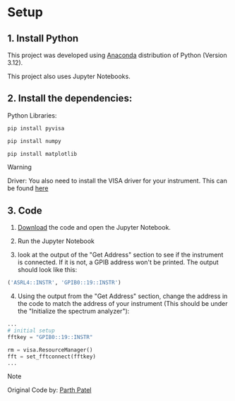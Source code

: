 # Setup 

## 1. Install Python 
This project was developed using [Anaconda](https://www.anaconda.com/download) distribution of Python (Version 3.12).

This project also uses Jupyter Notebooks.

## 2. Install the dependencies:

Python Libraries:
```bash
pip install pyvisa
```
```bash
pip install numpy
```
```bash
pip install matplotlib
```

> [!WARNING]
> Driver: You also need to install the VISA driver for your instrument. This can be found [here](https://www.ni.com/en/support/downloads/drivers/download/packaged.ni-488-2.559044.html)

## 3. Code

1) [Download](https://github.com/WasabiMushyPeas/HP89410A-Graphing/archive/refs/heads/main.zip) the code and open the Jupyter Notebook.

2) Run the Jupyter Notebook

3) look at the output of the "Get Address" section to see if the instrument is connected. If it is not, a GPIB address won't be printed. The output should look like this:

```python
('ASRL4::INSTR', 'GPIB0::19::INSTR')
```

4) Using the output from the "Get Address" section, change the address in the code to match the address of your instrument (This should be under the "Initialize the spectrum analyzer"):

```python
...
# initial setup 
fftkey = "GPIB0::19::INSTR"

rm = visa.ResourceManager()
fft = set_fftconnect(fftkey)
...
```

> [!NOTE]
> Original Code by: [Parth Patel](https://github.com/ranchop)